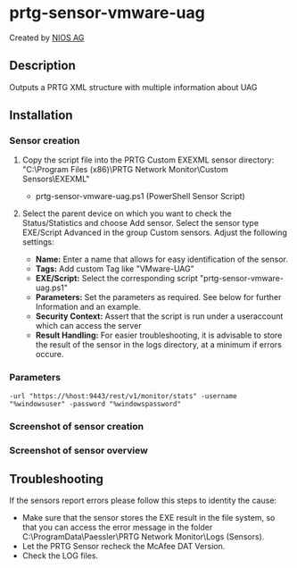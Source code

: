 # prtg-sensor-vmware-uag
 Created by [NIOS AG](https://nios.ch)
 
 ## Description
Outputs a PRTG XML structure with multiple information about UAG

## Installation
### Sensor creation
 1. Copy the script file into the PRTG Custom EXEXML sensor directory:
    "C:\Program Files (x86)\PRTG Network Monitor\Custom Sensors\EXEXML"

	- prtg-sensor-vmware-uag.ps1 (PowerShell Sensor Script)

 2. Select the parent device on which you want to check the Status/Statistics and choose Add sensor. Select the sensor type EXE/Script Advanced in the group Custom sensors. Adjust the following settings:

	- **Name:** Enter a name that allows for easy identification of the sensor.
	- **Tags:** Add custom Tag like "VMware-UAG"
	- **EXE/Script:** Select the corresponding script "prtg-sensor-vmware-uag.ps1"
	- **Parameters:** Set the parameters as required. See below for further Information and an example.
	- **Security Context:** Assert that the script is run under a useraccount which can access the server
	- **Result Handling:** For easier troubleshooting, it is advisable to store the result of the sensor in the logs directory, at a minimum if errors occure.

### Parameters
    -url "https://%host:9443/rest/v1/monitor/stats" -username "%windowsuser" -password "%windowspassword"

### Screenshot of sensor creation


### Screenshot of sensor overview


## Troubleshooting
If the sensors report errors please follow this steps to identity the cause:

- Make sure that the sensor stores the EXE result in the file system, so that you can access the error message in the folder C:\ProgramData\Paessler\PRTG Network Monitor\Logs (Sensors).
- Let the PRTG Sensor recheck the McAfee DAT Version.
- Check the LOG files.
